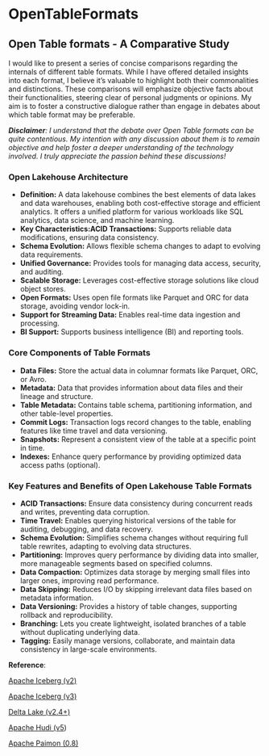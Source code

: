 # OpenTableFormats
## Open Table formats - A Comparative Study
I would like to present a series of concise comparisons regarding the internals of different table formats. While I have offered detailed insights into each format, I believe it’s valuable to highlight both their commonalities and distinctions. These comparisons will emphasize objective facts about their functionalities, steering clear of personal judgments or opinions. My aim is to foster a constructive dialogue rather than engage in debates about which table format may be preferable.

***Disclaimer**: I understand that the debate over Open Table formats can be quite contentious. My intention with any discussion about them is to remain objective and help foster a deeper understanding of the technology involved. I truly appreciate the passion behind these discussions!*


### **Open Lakehouse Architecture**

* **Definition:** A data lakehouse combines the best elements of data lakes and data warehouses, enabling both cost-effective storage and efficient analytics. It offers a unified platform for various workloads like SQL analytics, data science, and machine learning.  
* **Key Characteristics:ACID Transactions:** Supports reliable data modifications, ensuring data consistency.  
* **Schema Evolution:** Allows flexible schema changes to adapt to evolving data requirements.  
* **Unified Governance:** Provides tools for managing data access, security, and auditing.  
* **Scalable Storage:** Leverages cost-effective storage solutions like cloud object stores.  
* **Open Formats:** Uses open file formats like Parquet and ORC for data storage, avoiding vendor lock-in.  
* **Support for Streaming Data:** Enables real-time data ingestion and processing.  
* **BI Support:** Supports business intelligence (BI) and reporting tools.

### **Core Components of Table Formats**

* **Data Files:** Store the actual data in columnar formats like Parquet, ORC, or Avro.  
* **Metadata:** Data that provides information about data files and their lineage and structure.  
* **Table Metadata:** Contains table schema, partitioning information, and other table-level properties.  
* **Commit Logs:** Transaction logs record changes to the table, enabling features like time travel and data versioning.  
* **Snapshots:** Represent a consistent view of the table at a specific point in time.  
* **Indexes:** Enhance query performance by providing optimized data access paths (optional).

### **Key Features and Benefits of Open Lakehouse Table Formats**

* **ACID Transactions:** Ensure data consistency during concurrent reads and writes, preventing data corruption.  
* **Time Travel:** Enables querying historical versions of the table for auditing, debugging, and data recovery.  
* **Schema Evolution:** Simplifies schema changes without requiring full table rewrites, adapting to evolving data structures.  
* **Partitioning:** Improves query performance by dividing data into smaller, more manageable segments based on specified columns.  
* **Data Compaction:** Optimizes data storage by merging small files into larger ones, improving read performance.  
* **Data Skipping:** Reduces I/O by skipping irrelevant data files based on metadata information.  
* **Data Versioning:** Provides a history of table changes, supporting rollback and reproducibility.  
* **Branching:** Lets you create lightweight, isolated branches of a table without duplicating underlying data.  
* **Tagging:** Easily manage versions, collaborate, and maintain data consistency in large-scale environments.


**Reference**:

[Apache Iceberg (v2)](https://iceberg.apache.org/spec/#version-2-row-level-deletes)

[Apache Iceberg (v3)](https://iceberg.apache.org/spec/#version-3-extended-types-and-capabilities) 

[Delta Lake (v2.4+)](https://github.com/delta-io/delta/blob/master/PROTOCOL.md#delta-table-specification)

[Apache Hudi (v5](https://hudi.apache.org/tech-specs/)) 

[Apache Paimon (0.8)](https://paimon.apache.org/docs/0.8/concepts/specification/)


